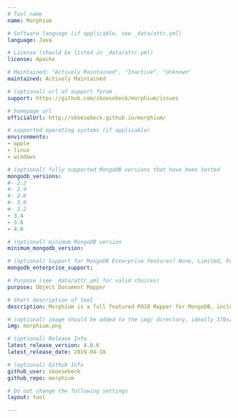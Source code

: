 ```yaml
---
# Tool name
name: Morphium

# Software language (if applicable, see _data/attr.yml)
language: Java

# License (should be listed in _data/attr.yml)
license: Apache

# Maintained: "Actively Maintained", "Inactive", "Unknown"
maintained: Actively Maintained

# (optional) url of support forum
support: https://github.com/sboesebeck/morphium/issues

# homepage url
officialUrl: http://sboesebeck.github.io/morphium/

# supported operating systems (if applicable)
environments:
- apple
- linux
- windows

# (optional) fully supported MongoDB versions that have been tested
mongodb_versions:
#- 2.2
#- 2.4
#- 2.6
#- 3.0
#- 3.2
- 3.4
- 3.6
- 4.0

# (optional) minimum MongoDB version
minimum_mongodb_version:

# (optional) Support for MongoDB Enterprise features? None, Limited, Full
mongodb_enterprise_support: 

# Purpose (see _data/attr.yml for valid choices)
purpose: Object Document Mapper

# Short description of tool
description: Morphium is a full featured POJO Mapper for MongoDB, including cluster awareness, declarative caching, and many more features.

# (optional) image should be added to the img/ directory, ideally 370x200px
img: morphium.png

# (optional) Release Info
latest_release_version: 4.0.6
latest_release_date: 2019-04-18

# (optional) Github Info
github_user: sboesebeck
github_repo: morphium

# Do not change the following settings
layout: tool

---
```

